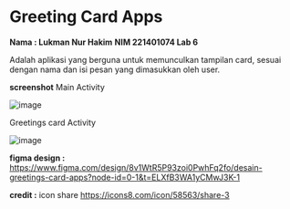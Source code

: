 # Greeting Card Apps
**Nama : Lukman Nur Hakim**
**NIM 221401074
Lab 6**

Adalah aplikasi yang berguna untuk memunculkan tampilan card, sesuai dengan nama dan isi pesan yang dimasukkan oleh user.

**screenshot**
Main Activity


![image](https://github.com/user-attachments/assets/5a518b78-a532-4305-a451-f6823d01acb3)

Greetings card Activity


![image](https://github.com/user-attachments/assets/7fe8b949-e1d6-4d84-8311-f4bebaee98af)



**figma design :** https://www.figma.com/design/8v1WtR5P93zoi0PwhFq2fo/desain-greetings-card-apps?node-id=0-1&t=ELXfB3WA1yCMwJ3K-1

**credit :**
icon share https://icons8.com/icon/58563/share-3
